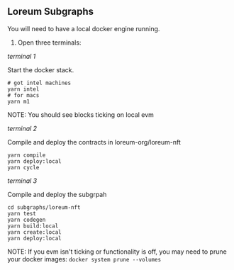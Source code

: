 ## Loreum Subgraphs

You will need to have a local docker engine running. 

1. Open three terminals:

*terminal 1*

Start the docker stack.
```shell
# got intel machines
yarn intel
# for macs
yarn m1
```
NOTE: You should see blocks ticking on local evm

*terminal 2*

Compile and deploy the contracts in loreum-org/loreum-nft
```shell
yarn compile
yarn deploy:local
yarn cycle
```

*terminal 3*

Compile and deploy the subgrpah
```shell
cd subgraphs/loreum-nft
yarn test
yarn codegen
yarn build:local
yarn create:local
yarn deploy:local
```

NOTE: If you evm isn't ticking or functionality is off, you may need to prune your docker images:
`docker system prune --volumes`